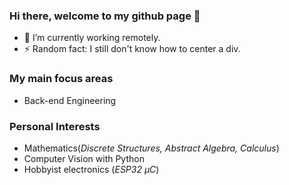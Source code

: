 ### Hi there, welcome to my github page 👋

- 🌱 I’m currently working remotely.
- ⚡ Random fact: I still don't know how to center a div.

### My main focus areas
- Back-end Engineering

### Personal Interests
- Mathematics(*Discrete Structures, Abstract Algebra, Calculus*)
- Computer Vision with Python
- Hobbyist electronics (*ESP32 μC*)
